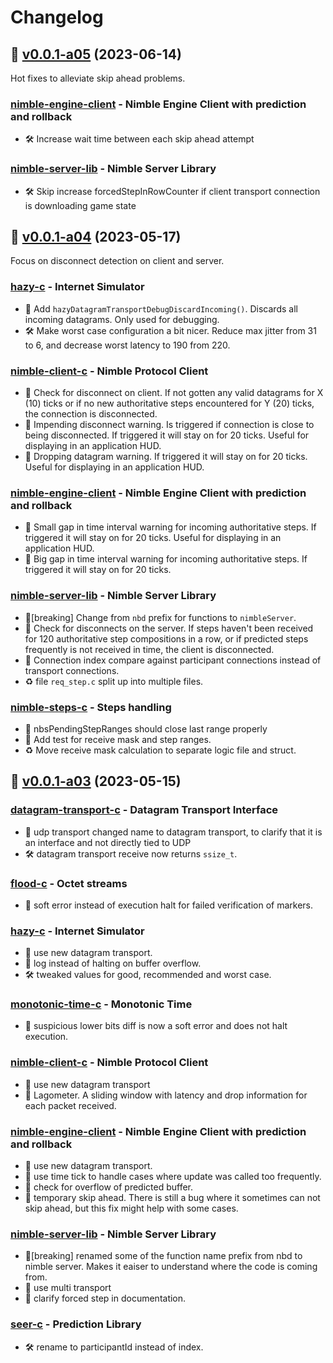 # Changelog

## :bookmark: [v0.0.1-a05](https://github.com/piot/nimble/releases/tag/v0.0.1-a05) (2023-06-14)

Hot fixes to alleviate skip ahead problems.

### [nimble-engine-client](https://github.com/piot/nimble-engine-client) - Nimble Engine Client with prediction and rollback

* :hammer_and_wrench: Increase wait time between each skip ahead attempt

### [nimble-server-lib](https://github.com/piot/nimble-server-lib) - Nimble Server Library

* :hammer_and_wrench: Skip increase forcedStepInRowCounter if client transport connection is downloading game state

## :bookmark: [v0.0.1-a04](https://github.com/piot/nimble/releases/tag/v0.0.1-a04) (2023-05-17)

Focus on disconnect detection on client and server.

### [hazy-c](https://github.com/piot/hazy-c) - Internet Simulator

* :star2: Add `hazyDatagramTransportDebugDiscardIncoming()`. Discards all incoming datagrams. Only used for debugging.
* :hammer_and_wrench: Make worst case configuration a bit nicer. Reduce max jitter from 31 to 6, and decrease worst latency to 190 from 220.

### [nimble-client-c](https://github.com/piot/nimble-client-c) - Nimble Protocol Client

* :star2: Check for disconnect on client. If not gotten any valid datagrams for X (10) ticks or if no new authoritative steps encountered for Y (20) ticks, the connection is disconnected.
* :star2: Impending disconnect warning. Is triggered if connection is close to being disconnected. If triggered it will stay on for 20 ticks.  Useful for displaying in an application HUD.
* :star2: Dropping datagram warning. If triggered it will stay on for 20 ticks.  Useful for displaying in an application HUD.

### [nimble-engine-client](https://github.com/piot/nimble-engine-client) - Nimble Engine Client with prediction and rollback

* :star2: Small gap in time interval warning for incoming authoritative steps. If triggered it will stay on for 20 ticks. Useful for displaying in an application HUD.
* :star2: Big gap in time interval warning for incoming authoritative steps. If triggered it will stay on for 20 ticks.

### [nimble-server-lib](https://github.com/piot/nimble-server-lib) - Nimble Server Library

* :rotating_light:[breaking] Change from `nbd` prefix for functions to `nimbleServer`.
* :star2: Check for disconnects on the server. If steps haven't been received for 120 authoritative step compositions in a row, or if predicted steps frequently is not received in time, the client is disconnected.
* :lady_beetle: Connection index compare against participant connections instead of transport connections.
* :recycle: file `req_step.c` split up into multiple files.

### [nimble-steps-c](https://github.com/piot/nimble-steps-c) - Steps handling

* :lady_beetle: nbsPendingStepRanges should close last range properly
* :vertical_traffic_light: Add test for receive mask and step ranges.
* :recycle: Move receive mask calculation to separate logic file and struct.

## :bookmark: [v0.0.1-a03](https://github.com/piot/nimble/releases/tag/v0.0.1-a03) (2023-05-15)

### [datagram-transport-c](https://github.com/piot/datagram-transport-c) - Datagram Transport Interface

* :star2: udp transport changed name to datagram transport, to clarify that it is an interface and not directly tied to UDP
* :hammer_and_wrench: datagram transport receive now returns `ssize_t`.

### [flood-c](https://github.com/piot/flood-c) - Octet streams

* :lady_beetle: soft error instead of execution halt for failed verification of markers.

### [hazy-c](https://github.com/piot/hazy-c) - Internet Simulator

* :star2: use new datagram transport.
* :lady_beetle: log instead of halting on buffer overflow.
* :hammer_and_wrench: tweaked values for good, recommended and worst case.

### [monotonic-time-c](https://github.com/piot/monotonic-time-c) - Monotonic Time

* :lady_beetle: suspicious lower bits diff is now a soft error and does not halt execution.

### [nimble-client-c](https://github.com/piot/nimble-client-c) - Nimble Protocol Client

* :star2: use new datagram transport
* :star2: Lagometer. A sliding window with latency and drop information for each packet received.

### [nimble-engine-client](https://github.com/piot/nimble-engine-client) - Nimble Engine Client with prediction and rollback

* :star2: use new datagram transport.
* :lady_beetle: use time tick to handle cases where update was called too frequently.
* :lady_beetle: check for overflow of predicted buffer.
* :lady_beetle: temporary skip ahead. There is still a bug where it sometimes can not skip ahead, but this fix might help with some cases.

### [nimble-server-lib](https://github.com/piot/nimble-server-lib) - Nimble Server Library

* :rotating_light:[breaking] renamed some of the function name prefix from nbd to nimble server. Makes it eaiser to understand where the code is coming from.
* :star2: use multi transport
* :book: clarify forced step in documentation.

### [seer-c](https://github.com/piot/seer-c) - Prediction Library

* :hammer_and_wrench: rename to participantId instead of index.
